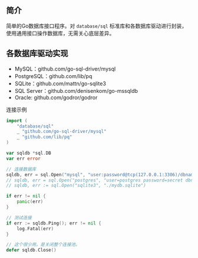 ## 简介

简单的Go数据库接口程序。对 `database/sql` 标准库和各数据库驱动进行封装，使用通用接口操作数据库，无需关心底层差异。


## 各数据库驱动实现

- MySQL：github.com/go-sql-driver/mysql
- PostgreSQL：github.com/lib/pq
- SQLite：github.com/mattn/go-sqlite3
- SQL Server：github.com/denisenkom/go-mssqldb
- Oracle: github.com/godror/godror

连接示例

```go
import (
    "database/sql"
    _ "github.com/go-sql-driver/mysql"
	_ "github.com/lib/pq"
)

var sqldb *sql.DB
var err error

// 连接数据库
sqldb, err = sql.Open("mysql", "user:password@tcp(127.0.0.1:3306)/dbname")
// sqldb, err = sql.Open("postgres", "user=postgres password=secret dbname=dbname host=127.0.0.1 port=5432 sslmode=disable search_path=myschema")
// sqldb, err := sql.Open("sqlite3", "./mydb.sqlite")

if err != nil {
	panic(err)
}

// 测试连接
if err := sqldb.Ping(); err != nil {
	log.Fatal(err)
}

// 这个很少用。是关闭整个连接池。
defer sqldb.Close()
```
